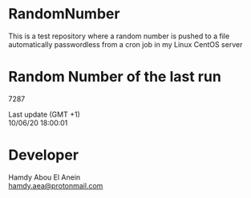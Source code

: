 # RandomNumber    
This is a test repository where a random number is pushed to a file automatically passwordless from a cron job in my Linux CentOS server    
# Random Number of the last run   
7287
      
Last update (GMT +1)    
10/06/20 18:00:01
# Developer    
Hamdy Abou El Anein   
hamdy.aea@protonmail.com
